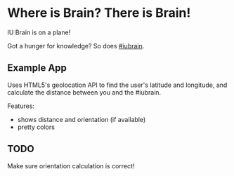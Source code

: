 Where is Brain? There is Brain!
===============================
IU Brain is on a plane!

Got a hunger for knowledge?  So does [#iubrain](https://twitter.com/iubrain).

Example App
-----------
Uses HTML5's geolocation API to find the user's latitude and longitude, and calculate the distance between you and the #iubrain.

Features:
* shows distance and orientation (if available)
* pretty colors

TODO
----
Make sure orientation calculation is correct!

